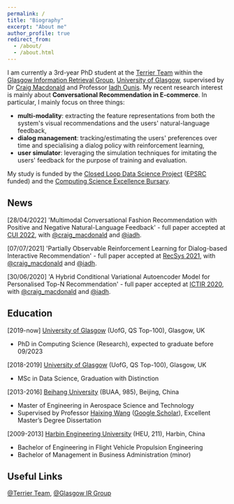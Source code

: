 ```yaml
---
permalink: /
title: "Biography"
excerpt: "About me"
author_profile: true
redirect_from: 
  - /about/
  - /about.html
---
```


I am currently a 3rd-year PhD student at the [Terrier Team](http://terrierteam.dcs.gla.ac.uk/index.html) within the [Glasgow Information Retrieval Group](https://www.gla.ac.uk/schools/computing/research/researchsections/ida-section/informationretrieval/#), [University of Glasgow](https://www.gla.ac.uk/), supervised by Dr [Craig Macdonald](http://www.dcs.gla.ac.uk/~craigm/) and Professor [Iadh Ounis](http://www.dcs.gla.ac.uk/~ounis/).
My recent research interest is mainly about **Conversational Recommendation in E-commerce**. In particular, I mainly focus on three things:
- **multi-modality**: extracting the feature representations from both the system's visual recommendations and the users' natural-language feedback,
- **dialog management**: tracking/estimating the users' preferences over time and specialising a dialog policy with reinforcement learning,
- **user simulator**: leveraging the simulation techniques for imitating the users' feedback for the purpose of training and evaluation.

My study is funded by the [Closed Loop Data Science Project](https://www.gla.ac.uk/schools/computing/research/researchsections/ida-section/closedloop/) ([EPSRC](https://gow.epsrc.ukri.org/NGBOViewGrant.aspx?GrantRef=EP/R018634/1) funded) and the [Computing Science Excellence Bursary](https://www.gla.ac.uk/scholarships/schoolofcomputingscienceinternationalexcellenceawards/).

News
------
[28/04/2022] 'Multimodal Conversational Fashion Recommendation with Positive and Negative Natural-Language Feedback' - full paper accepted at [CUI 2022](https://www.conversationaluserinterfaces.org/2022/), with [@craig_macdonald](https://twitter.com/craig_macdonald) and [@iadh](https://twitter.com/iadh).

[07/07/2021] 'Partially Observable Reinforcement Learning for Dialog-based Interactive Recommendation' - full paper accepted at [RecSys 2021](https://recsys.acm.org/recsys21/), with [@craig_macdonald](https://twitter.com/craig_macdonald) and [@iadh](https://twitter.com/iadh).

[30/06/2020] 'A Hybrid Conditional Variational Autoencoder Model for Personalised Top-N Recommendation' - full paper accepted at [ICTIR 2020](https://ictir2020.org/), with [@craig_macdonald](https://twitter.com/craig_macdonald) and [@iadh](https://twitter.com/iadh).

Education
------
[2019-now]  [University of Glasgow](https://www.gla.ac.uk/) (UofG, QS Top-100), Glasgow, UK
- PhD in Computing Science (Research), expected to graduate before 09/2023

[2018-2019] [University of Glasgow](https://www.gla.ac.uk/) (UofG, QS Top-100), Glasgow, UK
- MSc in Data Science, Graduation with Distinction

[2013-2016] [Beihang University](https://ev.buaa.edu.cn/) (BUAA, 985), Beijing, China
- Master of Engineering in Aerospace Science and Technology
- Supervised by Professor [Haixing Wang](http://www.sa.buaa.edu.cn/info/1150/6863.htm) ([Google Scholar](https://scholar.google.com/citations?user=8tWY8XAAAAAJ&hl=en)), Excellent Master’s Degree Dissertation

[2009-2013] [Harbin Engineering University](https://english.hrbeu.edu.cn/) (HEU, 211), Harbin, China
- Bachelor of Engineering in Flight Vehicle Propulsion Engineering
- Bachelor of Management in Business Administration (minor)

Useful Links
------
[@Terrier Team](https://twitter.com/terrierteam), [@Glasgow IR Group](https://twitter.com/IR_Glasgow)
